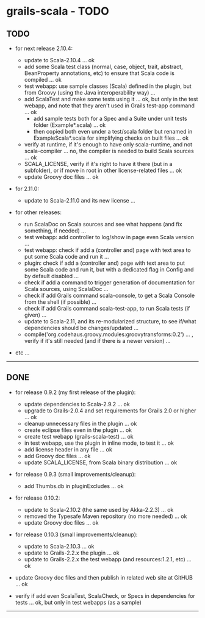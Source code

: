 grails-scala - TODO
===================

TODO
----

- for next release 2.10.4:
	- update to Scala-2.10.4 ... ok
    - add some Scala test class (normal, case, object, trait, abstract, BeanProperty annotations, etc) to ensure that Scala code is compiled ... ok
	- test webapp: use sample classes (Scala) defined in the plugin, but from Groovy (using the Java interoperability way) ...
	- add ScalaTest and make some tests using it ... ok, but only in the test webapp, and note that they aren't used in Grails test-app command ... ok
		- add sample tests both for a Spec and a Suite under unit tests folder (Example*.scala) ... ok
		- then copied both even under a test/scala folder but renamed in ExampleScala*.scala for simplifying checks on built files ... ok
    - verify at runtime, if it's enough to have only scala-runtime, and not scala-compiler ... no, the compiler is needed to build Scala sources ... ok
    - SCALA_LICENSE, verify if it's right to have it there (but in a subfolder), or if move in root in other license-related files ... ok
	- update Groovy doc files ... ok


- for 2.11.0:
	- update to Scala-2.11.0 and its new license ...


- for other releases:
	- run ScalaDoc on Scala sources and see what happens (and fix something, if needed) ...
	- test webapp: add controller to log/show in page even Scala version ...
	- test webapp: check if add a (controller and) page with text area to put some Scala code and run it ...
	- plugin: check if add a (controller and) page with text area to put some Scala code and run it, but with a dedicated flag in Config and by default disabled ...
	- check if add a command to trigger generation of documentation for Scala sources, using ScalaDoc ...
	- check if add Grails command scala-console, to get a Scala Console from the shell (if possible) ...
	- check if add Grails command scala-test-app, to run Scala tests (if given) ...
	- update to Scala-2.11, and its re-modularized structure, to see if/what dependencies should be changes/updated ...
    - compile('org.codehaus.groovy.modules:groovytransforms:0.2') ... , verify if it's still needed (and if there is a newer version) ...


- etc ...

---------------


DONE
----

- for release 0.9.2 (my first release of the plugin):
    + update dependencies to Scala-2.9.2 ... ok
    + upgrade to Grails-2.0.4 and set requirements for Grails 2.0 or higher ... ok
    + cleanup unnecessary files in the plugin ... ok
    + create eclipse files even in the plugin ... ok
    + create test webapp (grails-scala-test) ... ok
    + in test webapp, use the plugin in inline mode, to test it ... ok
    + add license header in any file ... ok
    + add Groovy doc files ... ok
    + update SCALA_LICENSE, from Scala binary distribution ... ok

- for release 0.9.3 (small improvements/cleanup):
    + add Thumbs.db in pluginExcludes ... ok

- for release 0.10.2:
	- update to Scala-2.10.2 (the same used by Akka-2.2.3) ... ok
	- removed the Typesafe Maven repository (no more needed) ... ok
	- update Groovy doc files ... ok

- for release 0.10.3 (small improvements/cleanup):
	- update to Scala-2.10.3 ... ok
	- update to Grails-2.2.x the plugin ... ok
	- update to Grails-2.2.x the test webapp (and resources:1.2.1, etc) ... ok

- update Groovy doc files and then publish in related web site at GitHUB ... ok
- verify if add even ScalaTest, ScalaCheck, or Specs in dependencies for tests ... ok, but only in test webapps (as a sample)


---------------
